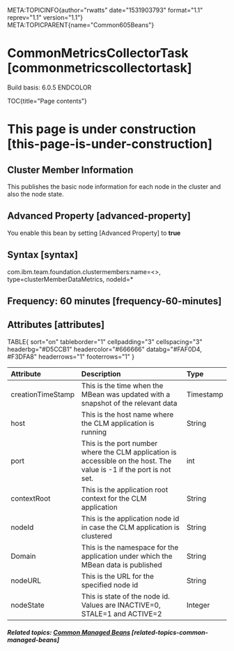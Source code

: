 META:TOPICINFO{author="rwatts" date="1531903793" format="1.1"
reprev="1.1" version="1.1"} META:TOPICPARENT{name="Common605Beans"}

# CommonMetricsCollectorTask [commonmetricscollectortask]

Build basis: 6.0.5 ENDCOLOR

TOC{title="Page contents"}

# This page is under construction [this-page-is-under-construction]

## Cluster Member Information

This publishes the basic node information for each node in the cluster
and also the node state.

## Advanced Property [advanced-property]

You enable this bean by setting \[Advanced Property\] to **true**

## Syntax [syntax]

com.ibm.team.foundation.clustermembers:name=\<\>,
type=clusterMemberDataMetrics, nodeId=\*

## Frequency: 60 minutes [frequency-60-minutes]

## Attributes [attributes]

TABLE{ sort="on" tableborder="1" cellpadding="3" cellspacing="3"
headerbg="#D5CCB1" headercolor="#666666" databg="#FAF0D4, \#F3DFA8"
headerrows="1" footerrows="1" }

| Attribute | Description | Type |
|:---|:---|:---|
| creationTimeStamp | This is the time when the MBean was updated with a snapshot of the relevant data | Timestamp |
| host | This is the host name where the CLM application is running | String |
| port | This is the port number where the CLM application is accessible on the host. The value is -1 if the port is not set. | int |
| contextRoot | This is the application root context for the CLM application | String |
| nodeId | This is the application node id in case the CLM application is clustered | String |
| Domain | This is the namespace for the application under which the MBean data is published | String |
| nodeURL | This is the URL for the specified node id | String |
| nodeState | This is state of the node id. Values are INACTIVE=0, STALE=1 and ACTIVE=2 | Integer |

##### Related topics: [Common Managed Beans](Common605Beans) [related-topics-common-managed-beans]
